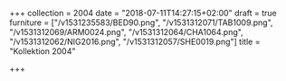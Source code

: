 +++
collection = 2004
date = "2018-07-11T14:27:15+02:00"
draft = true
furniture = ["/v1531235583/BED90.png", "/v1531312071/TAB1009.png", "/v1531312069/ARM0024.png", "/v1531312064/CHA1064.png", "/v1531312062/NIG2016.png", "/v1531312057/SHE0019.png"]
title = "Kollektion 2004"

+++
